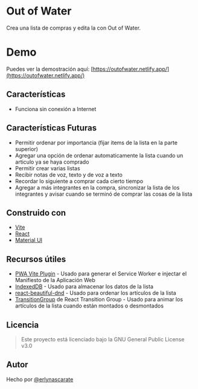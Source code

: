 # Out of Water

Crea una lista de compras y edita la con Out of Water.

# Demo

Puedes ver la demostración aquí: [https://outofwater.netlify.app/](https://outofwater.netlify.app/)

## Características

-   Funciona sin conexión a Internet

## Características Futuras

-   Permitir ordenar por importancia (fijar items de la lista en la parte superior)
-   Agregar una opción de ordenar automaticamente la lista cuando un articulo ya se haya comprado
-   Permitir crear varias listas
-   Recibir notas de voz, texto y de voz a texto
-   Recordar lo siguiente a comprar cada cierto tiempo
-   Agregar a más integrantes en la compra, sincronizar la lista de los integrantes y avisar cuando se terminó de comprar las cosas de la lista

## Construido con

-   [Vite](https://vitejs.dev/)
-   [React](https://reactjs.org/)
-   [Material UI](https://mui.com/)

## Recursos útiles

-   [PWA Vite Plugin](https://vite-pwa-org.netlify.app/) - Usado para generar el Service Worker e injectar el Manifiesto de la Aplicación Web
-   [IndexedDB](https://web.dev/indexeddb/) - Usado para almacenar los datos de la lista
-   [react-beautiful-dnd](https://github.com/atlassian/react-beautiful-dnd) - Usado para ordenar los artículos de la lista
-   [TransitionGroup](http://reactcommunity.org/react-transition-group/transition-group/) de React Transition Group - Usado para animar los artículos de la lista cuando están montados o desmontados

## Licencia

> Este proyecto está licenciado bajo la GNU General Public License v3.0

## Autor

Hecho por [@erlynascarate](https://twitter.com/erlynascarate 'Erlyn Ascarate')
